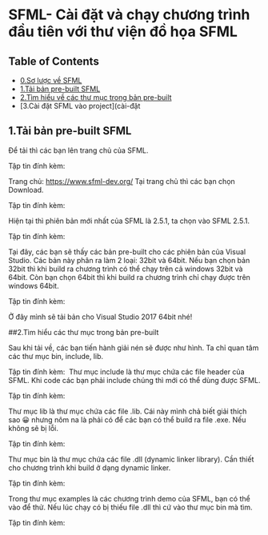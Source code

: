 # SFML- Cài đặt và chạy chương trình đầu tiên với thư viện đồ họa SFML

## Table of Contents
- [0.Sơ lược về SFML](#sơ-lược-về-SFML)
- [1.Tải bản pre-built SFML](#tải-bản-pre-built-SFML)
- [2.Tìm hiểu về các thư mục trong bản pre-built](#tìm-hiểu-về-thư-mục-trong-pre-built)
- [3.Cài đặt SFML vào project](cài-đặt



## 1.Tải bản pre-built SFML

Để tải thì các bạn lên trang chủ của SFML.

Tập tin đính kèm:

Trang chủ:  https://www.sfml-dev.org/
Tại trang chủ thì các bạn chọn Download.

Tập tin đính kèm:

Hiện tại thì phiên bản mới nhất của SFML là 2.5.1, ta chọn vào SFML 2.5.1.

Tập tin đính kèm:

Tại đây, các bạn sẽ thấy các bản pre-built cho các phiên bản của Visual Studio. Các bản này phân ra làm 2 loại: 32bit và 64bit. Nếu bạn chọn bản 32bit thì khi build ra chương trình có thể chạy trên cả windows 32bit và 64bit. Còn bạn chọn 64bit thì khi build ra chương trình chỉ chạy được trên windows 64bit.

Tập tin đính kèm:

Ở đây mình sẽ tải bản cho Visual Studio 2017 64bit nhé!

##2.Tìm hiểu các thư mục trong bản pre-built

Sau khi tải về, các bạn tiến hành giải nén sẽ được như hình. Ta chỉ quan tâm các thư mục bin, include, lib.

﻿Tập tin đính kèm:
﻿
Thư mục include là thư mục chứa các file header của SFML. Khi code các bạn phải include chúng thì mới có thể dùng được SFML.

Tập tin đính kèm:

Thư mục lib là thư mục chứa các file .lib. Cái này mình chả biết giải thích sao 😀 nhưng nôm na là phải có để các bạn có thể build ra file .exe. Nếu không sẽ bị lỗi.

Tập tin đính kèm:

Thư mục bin là thư mục chứa các file .dll (dynamic linker library). Cần thiết cho chương trình khi build ở dạng dynamic linker.

Tập tin đính kèm:

Trong thư mục examples là các chương trình demo của SFML, bạn có thể vào để thử. Nếu lúc chạy có bị thiếu file .dll thì cứ vào thư mục bin mà tìm.

Tập tin đính kèm:




